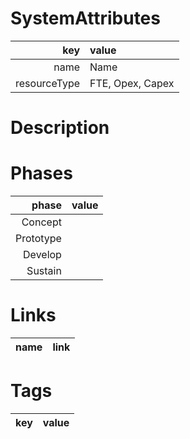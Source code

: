 # SystemAttributes
| key | value |
| -----: | :----- |
| name | Name |
| resourceType | FTE, Opex, Capex |

# Description


# Phases
| phase | value |
| ---: | :--- |
| Concept | |
| Prototype | |
| Develop | |
| Sustain | |

# Links
| name | link |
| -----: | :----- |

# Tags
| key | value |
| --- | --- |